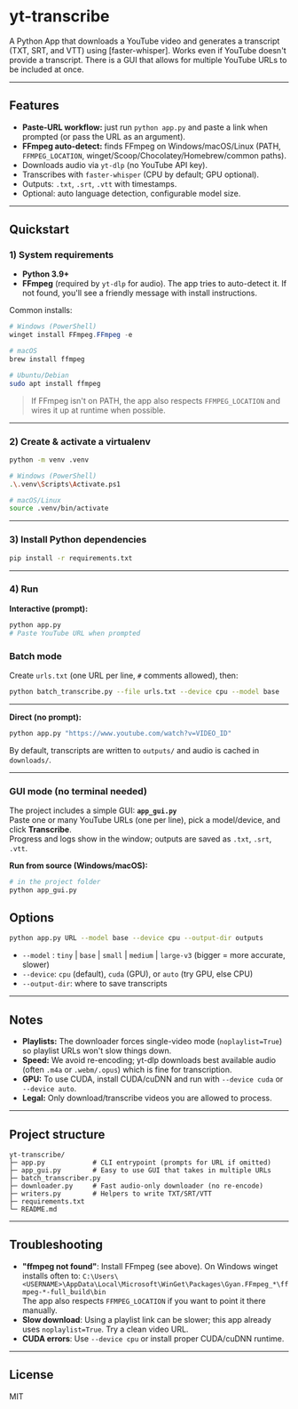 
# yt-transcribe

A Python App that downloads a YouTube video and generates a transcript (TXT, SRT, and VTT) using [faster-whisper]. Works even if YouTube doesn't provide a transcript. There is a GUI that allows for multiple YouTube URLs to be included at once.  

---

## Features
- **Paste-URL workflow:** just run `python app.py` and paste a link when prompted (or pass the URL as an argument).
- **FFmpeg auto-detect:** finds FFmpeg on Windows/macOS/Linux (PATH, `FFMPEG_LOCATION`, winget/Scoop/Chocolatey/Homebrew/common paths).
- Downloads audio via `yt-dlp` (no YouTube API key).
- Transcribes with `faster-whisper` (CPU by default; GPU optional).
- Outputs: `.txt`, `.srt`, `.vtt` with timestamps.
- Optional: auto language detection, configurable model size.

---

## Quickstart

### 1) System requirements
- **Python 3.9+**
- **FFmpeg** (required by `yt-dlp` for audio). The app tries to auto-detect it. If not found, you'll see a friendly message with install instructions.

Common installs:
```powershell
# Windows (PowerShell)
winget install FFmpeg.FFmpeg -e
```
```bash
# macOS
brew install ffmpeg

# Ubuntu/Debian
sudo apt install ffmpeg
```

> If FFmpeg isn't on PATH, the app also respects `FFMPEG_LOCATION` and wires it up at runtime when possible.

---

### 2) Create & activate a virtualenv
```bash
python -m venv .venv

# Windows (PowerShell)
.\.venv\Scripts\Activate.ps1

# macOS/Linux
source .venv/bin/activate
```

---

### 3) Install Python dependencies
```bash
pip install -r requirements.txt
```

---

### 4) Run
**Interactive (prompt):**
```bash
python app.py
# Paste YouTube URL when prompted
```
### Batch mode
Create `urls.txt` (one URL per line, `#` comments allowed), then:

```bash
python batch_transcribe.py --file urls.txt --device cpu --model base
```
---
**Direct (no prompt):**
```bash
python app.py "https://www.youtube.com/watch?v=VIDEO_ID"
```

By default, transcripts are written to `outputs/` and audio is cached in `downloads/`.

---

### GUI mode (no terminal needed)

The project includes a simple GUI: **`app_gui.py`**  
Paste one or many YouTube URLs (one per line), pick a model/device, and click **Transcribe**.  
Progress and logs show in the window; outputs are saved as `.txt`, `.srt`, `.vtt`.

**Run from source (Windows/macOS):**
```bash
# in the project folder
python app_gui.py
```

## Options
```bash
python app.py URL --model base --device cpu --output-dir outputs
```
- `--model` : `tiny` | `base` | `small` | `medium` | `large-v3` (bigger = more accurate, slower)
- `--device`: `cpu` (default), `cuda` (GPU), or `auto` (try GPU, else CPU)
- `--output-dir`: where to save transcripts

---

## Notes
- **Playlists:** The downloader forces single-video mode (`noplaylist=True`) so playlist URLs won't slow things down.
- **Speed:** We avoid re-encoding; yt-dlp downloads best available audio (often `.m4a` or `.webm/.opus`) which is fine for transcription.
- **GPU:** To use CUDA, install CUDA/cuDNN and run with `--device cuda` or `--device auto`.
- **Legal:** Only download/transcribe videos you are allowed to process.

---

## Project structure
```
yt-transcribe/
├─ app.py            # CLI entrypoint (prompts for URL if omitted)
├─ app_gui.py        # Easy to use GUI that takes in multiple URLs
├─ batch_transcriber.py      
├─ downloader.py     # Fast audio-only downloader (no re-encode)
├─ writers.py        # Helpers to write TXT/SRT/VTT
├─ requirements.txt
└─ README.md
```

---

## Troubleshooting
- **"ffmpeg not found"**: Install FFmpeg (see above). On Windows winget installs often to:
  `C:\Users\<USERNAME>\AppData\Local\Microsoft\WinGet\Packages\Gyan.FFmpeg_*\ffmpeg-*-full_build\bin`  
  The app also respects `FFMPEG_LOCATION` if you want to point it there manually.
- **Slow download**: Using a playlist link can be slower; this app already uses `noplaylist=True`. Try a clean video URL.
- **CUDA errors**: Use `--device cpu` or install proper CUDA/cuDNN runtime.

---

## License
MIT

